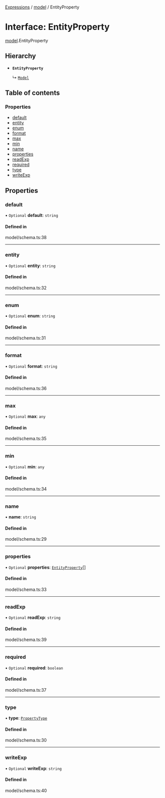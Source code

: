 [Expressions](../README.md) / [model](../modules/model.md) / EntityProperty

# Interface: EntityProperty

[model](../modules/model.md).EntityProperty

## Hierarchy

- **`EntityProperty`**

  ↳ [`Model`](model.Model.md)

## Table of contents

### Properties

- [default](model.EntityProperty.md#default)
- [entity](model.EntityProperty.md#entity)
- [enum](model.EntityProperty.md#enum)
- [format](model.EntityProperty.md#format)
- [max](model.EntityProperty.md#max)
- [min](model.EntityProperty.md#min)
- [name](model.EntityProperty.md#name)
- [properties](model.EntityProperty.md#properties)
- [readExp](model.EntityProperty.md#readexp)
- [required](model.EntityProperty.md#required)
- [type](model.EntityProperty.md#type)
- [writeExp](model.EntityProperty.md#writeexp)

## Properties

### default

• `Optional` **default**: `string`

#### Defined in

model/schema.ts:38

___

### entity

• `Optional` **entity**: `string`

#### Defined in

model/schema.ts:32

___

### enum

• `Optional` **enum**: `string`

#### Defined in

model/schema.ts:31

___

### format

• `Optional` **format**: `string`

#### Defined in

model/schema.ts:36

___

### max

• `Optional` **max**: `any`

#### Defined in

model/schema.ts:35

___

### min

• `Optional` **min**: `any`

#### Defined in

model/schema.ts:34

___

### name

• **name**: `string`

#### Defined in

model/schema.ts:29

___

### properties

• `Optional` **properties**: [`EntityProperty`](model.EntityProperty.md)[]

#### Defined in

model/schema.ts:33

___

### readExp

• `Optional` **readExp**: `string`

#### Defined in

model/schema.ts:39

___

### required

• `Optional` **required**: `boolean`

#### Defined in

model/schema.ts:37

___

### type

• **type**: [`PropertyType`](../enums/model.PropertyType.md)

#### Defined in

model/schema.ts:30

___

### writeExp

• `Optional` **writeExp**: `string`

#### Defined in

model/schema.ts:40
